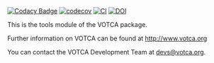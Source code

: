 [![Codacy Badge](https://api.codacy.com/project/badge/Grade/2b91dfad1a2f416faf82432981891767)](https://www.codacy.com/manual/votca-package/tools?utm_source=github.com&amp;utm_medium=referral&amp;utm_content=votca/tools&amp;utm_campaign=Badge_Grade)
[![codecov](https://codecov.io/gh/votca/tools/branch/master/graph/badge.svg)](https://codecov.io/gh/votca/tools)
[![CI](https://github.com/votca/tools/workflows/CI/badge.svg)](https://github.com/votca/tools/actions?query=branch%3Agithub_actions+workflow%3ACI)
[![DOI](https://zenodo.org/badge/23848711.svg)](https://zenodo.org/badge/latestdoi/23848711)

This is the tools module of the VOTCA package.

Further information on VOTCA can be found at <http://www.votca.org>

You can contact the VOTCA Development Team at devs@votca.org.
